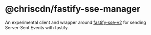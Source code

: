 # @chriscdn/fastify-sse-manager

An experimental client and wrapper around [fastify-sse-v2](https://github.com/nodefactoryio/fastify-sse-v2) for sending Server-Sent Events with fastify.
